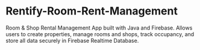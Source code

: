 # Rentify-Room-Rent-Management
Room &amp; Shop Rental Management App built with Java and Firebase. Allows users to create properties, manage rooms and shops, track occupancy, and store all data securely in Firebase Realtime Database.
